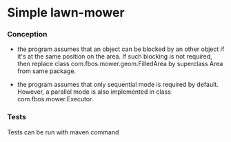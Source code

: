 # Simple lawn-mower


### Conception


-   the program assumes that an object can be blocked by an other object if it's at the same position on the area.
    If such blocking is not required, then replace class com.fbos.mower.geom.FilledArea
    by superclass Area from same package.

-   the program assumes that only sequential mode is required by default. However, a parallel mode is also
    implemented in class com.fbos.mower.Executor.
    
### Tests

Tests can be run with maven command
